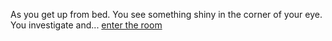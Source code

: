 As you get up from bed. You see something shiny in the corner of your eye. You investigate and...
[enter the room](..//crazy-man/crazy-man.md)